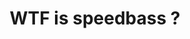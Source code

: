 ---
published: true
title: 'WTF is speedbass ? '
collection: ailleurs
release_date: '2016-01-25 00:00:00'
image:
    user/pages/01.Emissions/ailleurs-116/ouiedire_ailleurs-116_cover-1.png: { name: ouiedire_ailleurs-116_cover-1.png, type: image/png, size: 441631, path: user/pages/01.Emissions/ailleurs-116/ouiedire_ailleurs-116_cover-1.png }
number: '116'
slug: ailleurs-116
taxonomy:
    dj: G4z
    artist: ['8 Bit Apocalypse', Antspeed, Bassmutants, 'Benn Virus', Bioflava, 'Cut Off Freek', 'Dj Wopner', Dubsta, Error, 'Garth Vader', Gaztric, Hive, Hyena, 'Im Not Autistic', Inhumans, 'Johnny Felch', LMS, 'Madame Chao Productions', Maladroit, 'Non Prophet Organization', 'Onions Of Armageddon', Poelvoorde, 'Rednecks On Acid', SigueSigueSputnik, 'Silent Mat', 'Terbo Ted', 'Texas Noise Factory', 'Zardos Jones']
playlists:
    - { title: null, tracks: [{ timecode: '00:00:00', artists: ['Cut Off Freek'], title: 'Love your bass' }, { timecode: '00:01:32', artists: [Hive], title: 'Synthetic rythm' }, { timecode: '00:03:41', artists: ['8 Bit Apocalypse'], title: 'Next level' }, { timecode: '00:04:58', artists: [Inhumans], title: 'Subay terror' }, { timecode: '00:08:05', artists: ['8 Bit Apocalypse'], title: Whirlpool }, { timecode: '00:09:12', artists: ['Terbo Ted'], title: 'Crappy movies' }, { timecode: '00:10:15', artists: [Bassmutants], title: Basstwister }, { timecode: '00:10:46', artists: ['Texas Noise Factory'], title: 'Un poco loco' }, { timecode: '00:12:38', artists: ['8 Bit Apocalypse'], title: 'Xam rats' }, { timecode: '00:13:55', artists: ['Garth Vader'], title: 'Tekno logikal terra' }, { timecode: '00:15:00', artists: ['Johnny Felch'], title: 'Bad dream' }, { timecode: '00:16:48', artists: [Antspeed], title: 'Psychology today' }, { timecode: '00:17:39', artists: ['Madame Chao Productions'], title: Chaoneurysm }, { timecode: '00:21:22', artists: [LMS], title: 'Jingle bass' }, { timecode: '00:22:12', artists: [Gaztric], title: 'Monkey madness' }, { timecode: '00:22:48', artists: [Hyena], title: 'Acid avenger' }, { timecode: '00:24:36', artists: [Bioflava], title: 'Kuala lumpur' }, { timecode: '00:25:46', artists: [LMS], title: 'Good dany' }, { timecode: '00:26:20', artists: ['Silent Mat'], title: 'Raw 1' }, { timecode: '00:28:52', artists: [Poelvoorde], title: 'Real tv' }, { timecode: '00:30:29', artists: ['Terbo Ted'], title: Bud }, { timecode: '00:31:30', artists: ['Rednecks On Acid'], title: 'Lick sambo' }, { timecode: '00:33:09', artists: ['Benn Virus'], title: '8 bit madness' }, { timecode: '00:33:27', artists: ['Onions Of Armageddon'], title: 'What the F' }, { timecode: '00:35:16', artists: [LMS], title: 'Mourning blast' }, { timecode: '00:36:54', artists: ['Non Prophet Organization'], title: 'Subsonic junkies' }, { timecode: '00:38:23', artists: [Dubsta], title: 'Take it personal' }, { timecode: '00:40:20', artists: ['Terbo Ted'], title: 'Speedbass (Pixel mix)' }, { timecode: '00:41:19', artists: [Maladroit], title: 'Painting my walls with IDM blood' }, { timecode: '00:43:02', artists: ['Texas Noise Factory'], title: 'Drop the bass' }, { timecode: '00:44:01', artists: [Error], title: Alternfuck }, { timecode: '00:45:21', artists: ['Benn Virus'], title: 'Fuckin?'' friday' }, { timecode: '00:46:06', artists: ['Im Not Autistic'], title: 'Raised by the rats' }, { timecode: '00:46:37', artists: ['Zardos Jones'], title: 'You ain''t wrong' }, { timecode: '00:47:48', artists: ['Texas Noise Factory'], title: 'The block is hot' }, { timecode: '00:48:47', artists: ['Terbo Ted'], title: 'Lost in the mirror box' }, { timecode: '00:49:52', artists: ['Texas Noise Factory'], title: 'More damage' }, { timecode: '00:51:06', artists: ['Dj Wopner'], title: 1minute2wopner }, { timecode: '00:53:07', artists: [SigueSigueSputnik], title: 'Everybody(Speedranch mix)' }] }
presentation: "Speedbass c’est quoi? Comme je me suis retrouvé un peu impliqué dans la formation de cette sous-sous-culture, c’est de fait une question à laquelle j’ai été obligé de répondre.  \nTrès grossièrement on va définir la chose de la manière suivante: « C’est rapide et y’a de la basse » et pour situer le contexte, je rajouterais que la speedbass est post-rave, post-techno, post-early breakcore, post-tout-ce-qui-a-été-produit-dans-les-annees-90, pre-ADSL, pre-weblogs, pre-webzines. Si je dois penser à la speedbass, la première image qui me vient c’est celle de l’interface de winamp sous windows 98 jouant un morceau d’une minute fait à l’arrache sur fruity.\n\nLe mot est apparu sur la côte ouest des Etats-unis, probablement à San Francisco, vers 1998, sous l’impulsion d’un artiste touche-à-tout connu sous le nom de Terbo Ted.  \nIl a eu idée d’un concept, où il rassemblerais sur un site des morceaux répondant à quelques critères précis: d’abord on l’a dit ce serais une zik speed où l’accent serais mis sur la basse donc rien en dessous de 200 bpm. Ensuite les morceaux seraient courts: 1 à 2 minutes, comme ça on pourrais les télécharger plus vite. Les morceaux speedbass seraient fait uniquement sur ordi, pas de hardware, à une époque où les platines vinyles se vendaient mieux que les guitares, l’arme ultime du speedbasseux serais le laptop.\n\nOn entendait dire que certains speedbasseux n’avaient pas d’ordi à eux, qu’ils se rendaient dans un internet café où ils louaient une bécane, choppaient des samples sur le net et en faisant un morceau qu’ils uploadaient dans la foulée avant de repartir chez eux.  \nEn gros c’était une sorte de proto-netlabel avec une ligne directrice comme un label mais un format de release affranchi des formats disques.\n\nA l’époque j’étais encore vaguement dans un délire free-party/teknival, avec d’autres potes on essayait de produire des morceaux qui un jour pourraient échouer sur vinyl, le tout avec plus ou moins de succès. Certains patrons de labels nous avaient brieffé sur les procédures à respecter si on voulais que nos morceaux finissent par être entendus sur un sound system :  \n « Faut des morceaux de 5 minutes, comme ça on peut en mettre 2 par face. Faut au moins un morceau qui retourne le dancefloor à coup sur, ça aidera à écouler les 1000 copies, du coup c’est pas grave si les autres morceaux sont injouables. C’est le seul moyen qu’on a trouvé pour vendre de la musique expérimentale dans ce business ».  \nDes contraintes dont j’avais du mal à m’accommoder.  \nPuis mon pote LMS m’a fait écouté les morceaux speedbass: « Tu vois c’est pas dur, vu que ç’est des morceaux de deux minutes, je le torche dans la journée» Voilà des contraintes qui me semblaient nettement plus intéressantes, donc je m’y suis mis.\n\nVers 2000, Terbo Ted a décidé de fermer speedbass.com donc on est rentré dans l’ère post-speedbass.  \nLMS a ouvert speedbass.net qui, dans les grandes lignes, reprenais le concept d’origine. Une nouvelle génération de speedbasseux est venue contribué au site, notamment des gens qui fréquentaient d’autres forums un peu dans le même délire que le notre, comme widerstand ou c8. On engrenait aussi les gens via soulseek. Le son des morceaux mis en ligne s’est vachement breakcorisé à ce moment là.  \nPuis avec l’arrivée du web2.0, les myspace et les soundcloud, le nombre de contributions a chuté et LMS a fini par fermer le forum y’a 2 ans. Les morceaux de ce mix datent quasiment tous du début de la fin des 90’s à quelques exceptions près. Vous pouvez les retrouver ici:  \n<http://www.speedbass.net/>"
image_hd:
    user/pages/01.Emissions/ailleurs-116/ouiedire_ailleurs-116_cover_hd.png: { name: ouiedire_ailleurs-116_cover_hd.png, type: image/png, size: 1146207, path: user/pages/01.Emissions/ailleurs-116/ouiedire_ailleurs-116_cover_hd.png }

---